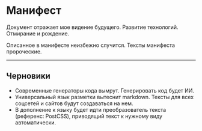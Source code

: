 # Манифест

Документ отражает мое видение будущего. Развитие технологий. Отмирание и рождение.

Описанное в манифесте неизбежно случится. Тексты манифеста пророческие.

---

## Черновики

- Современные генераторы кода вымрут. Генерировать код будет ИИ.
- Универсальный язык разметки вытеснит markdown. Тексты для всех соцсетей и сайтов будут создаваться на нем.
- В дополнение к языку будет идти преобразователь текста (референс: PostCSS), приводящий текст к нужному виду автоматически.
